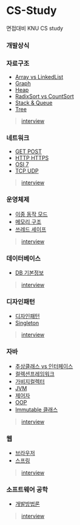 # CS-Study
면접대비 KNU CS study

### 개발상식



### 자료구조

* [Array vs LinkedList](./자료구조/Array_vs_LinkedList/README.md)
* [Graph](./자료구조/Graph/README.md)
* [Heap](./자료구조/Heap/README.md)
* [RadixSort vs CountSort](./자료구조/RadixSort_vs_CountSort/README.md)
* [Stack & Queue](./자료구조/Stack_&_Queue/README.md)
* [Tree](./자료구조/Tree/README.md)

> [interview](./자료구조/interview/README.md)



### 네트워크

* [GET POST](./네트워크/GET_POST/README.md)
* [HTTP HTTPS](./네트워크/HTTP_HTTPS/README.md)
* [OSI 7](./네트워크/OSI-7/README.md)
* [TCP UDP](./네트워크/TCP_UDP/README.md)

> [interview](./네트워크/interview/README.md)



### 운영체제

* [이중 동작 모드](./운영체제/DualmodeOperation/README.md)
* [메모리 구조](./운영체제/ProcessMemoryStructure/README.md)
* [쓰레드 세이프](./운영체제/ThreadSafe/README.md)

>  [interview](./운영체제/interview/README.md)



### 데이터베이스

* [DB 기본정보](./데이터베이스/DB-intro/README.md)

> [interview](./데이터베이스/interview/README.md)



### 디자인패턴

* [디자인패턴](./디자인패턴/DesignPattern/README.md)
* [Singleton](./디자인패턴/Singleton/README.md)

> [interview](./디자인패턴/interview/README.md)



### 자바

* [추상클래스 vs 인터페이스](./자바/AbstractClass_vs_Interface/README.md)
* [컬렉션프레임워크](./자바/CollectionFramework/README.md)
* [가비지컬렉터](./자바/GarbageCollector/README.md)
* [JVM](./자바/JVM/README.md)
* [제어자](./자바/Modifier/README.md)
* [OOP](./자바/OOP/README.md)
* [Immutable 클래스](https://github.com/KNU-CS-Study/CS-Study/tree/master/자바/immutable%20Class)

> [interview](./자바/interview/README.md)



### 웹

* [브라우저](./웹/Browser/README.md)
* [스프링](./웹/Spring/README.md)

> [interview](./웹/interview/README.md)



### 소프트웨어 공학

* [개발방법론](./소프트웨어공학/Methodology/README.md)

>  [interview](./소프트웨어공학/interview/README.md)